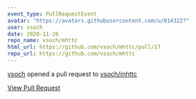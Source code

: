 ```yaml
---
event_type: PullRequestEvent
avatar: "https://avatars.githubusercontent.com/u/814322?"
user: vsoch
date: 2020-11-26
repo_name: vsoch/mhttc
html_url: https://github.com/vsoch/mhttc/pull/17
repo_url: https://github.com/vsoch/mhttc
---
```


<a href='https://github.com/vsoch' target='_blank'>vsoch</a> opened a pull request to <a href='https://github.com/vsoch/mhttc' target='_blank'>vsoch/mhttc</a>

<a href='https://github.com/vsoch/mhttc/pull/17' target='_blank'>View Pull Request</a>